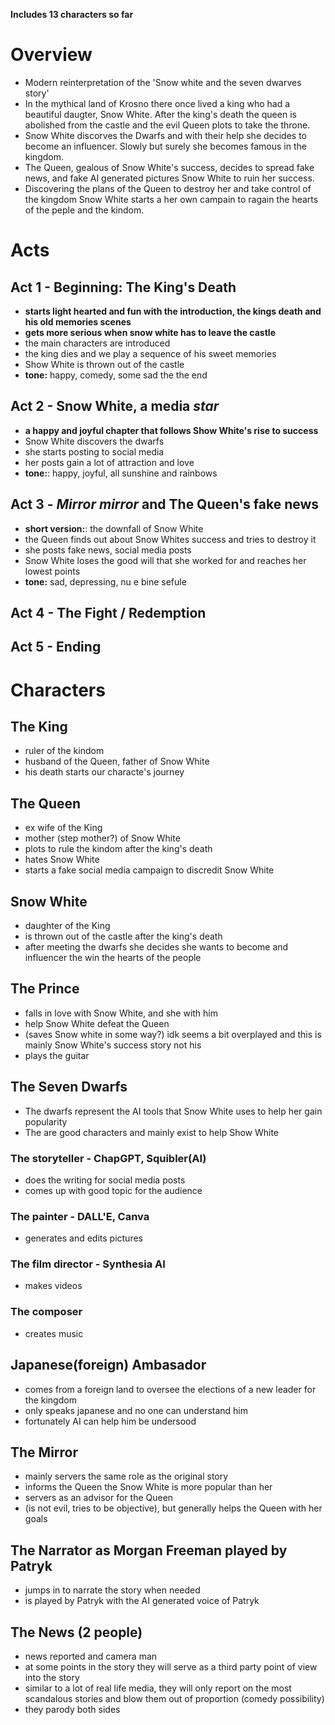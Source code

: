 **Includes 13 characters so far**

# Overview
- Modern reinterpretation of the 'Snow white and the seven dwarves story'
- In the mythical land of Krosno there once lived a king who had a beautiful daugter, Snow White. After the king's death the queen is abolished from the castle and the evil Queen plots to take the throne.
- Snow White discorves the Dwarfs and with their help she decides to become an influencer. Slowly but surely she becomes famous in the kingdom.
- The Queen, gealous of Snow White's success, decides to spread fake news, and fake AI generated pictures Snow White to ruin her success.
- Discovering the plans of the Queen to destroy her and take control of the kingdom Snow White starts a her own campain to ragain the hearts of the peple and the kindom.

# Acts
## Act 1 - Beginning: The King's Death
- **starts light hearted and fun with the introduction, the kings death and his old memories scenes**
- **gets more serious when snow white has to leave the castle**
- the main characters are introduced
- the king dies and we play a sequence of his sweet memories
- Show White is thrown out of the castle
- **tone:** happy, comedy, some sad the the end 
## Act 2 - Snow White, a media *star*
- **a happy and joyful chapter that follows Show White's rise to success**
- Snow White discovers the dwarfs
- she starts posting to social media
- her posts gain a lot of attraction and love
- **tone:**: happy, joyful, all sunshine and rainbows

## Act 3 - *Mirror mirror* and The Queen's fake news
- **short version:**: the downfall of Snow White
- the Queen finds out about Snow Whites success and tries to destroy it
- she posts fake news, social media posts
- Snow White loses the good will that she worked for and reaches her lowest points
- **tone:** sad, depressing, nu e bine sefule

## Act 4 - The Fight / Redemption

## Act 5 - Ending

# Characters
## The King
- ruler of the kindom
- husband of the Queen, father of Snow White
- his death starts our characte's journey
## The Queen
- ex wife of the King
- mother (step mother?) of Snow White
- plots to rule the kindom after the king's death
- hates Snow White 
- starts a fake social media campaign to discredit Snow White
## Snow White
- daughter of the King
- is thrown out of the castle after the king's death
- after meeting the dwarfs she decides she wants to become and influencer the win the hearts of the people
## The Prince
- falls in love with Snow White, and she with him
- help Snow White defeat the Queen
- (saves Snow white in some way?) idk seems a bit overplayed and this is mainly Snow White's success story not his
- plays the guitar
## The Seven Dwarfs
- The dwarfs represent the AI tools that Snow White uses to help her gain popularity
- The are good characters and mainly exist to help Show White
### The storyteller - ChapGPT, Squibler(AI)
- does the writing for social media posts
- comes up with good topic for the audience
### The painter - DALL'E, Canva
- generates and edits pictures
### The film director - Synthesia AI
- makes videos
### The composer
- creates music
## Japanese(foreign) Ambasador
- comes from a foreign land to oversee the elections of a new leader for the kingdom
- only speaks japanese and no one can understand him
- fortunately AI can help him be undersood
## The Mirror
- mainly servers the same role as the original story
- informs the Queen the Snow White is more popular than her
- servers as an advisor for the Queen
- (is not evil, tries to be objective), but generally helps the Queen with her goals
## The Narrator as Morgan Freeman played by Patryk
- jumps in to narrate the story when needed
- is played by Patryk with the AI generated voice of Patryk
## The News (2 people)
- news reported and camera man
- at some points in the story they will serve as a third party point of view into the story
- similar to a lot of real life media, they will only report on the most scandalous stories and blow them out of proportion (comedy possibility)
- they parody both sides